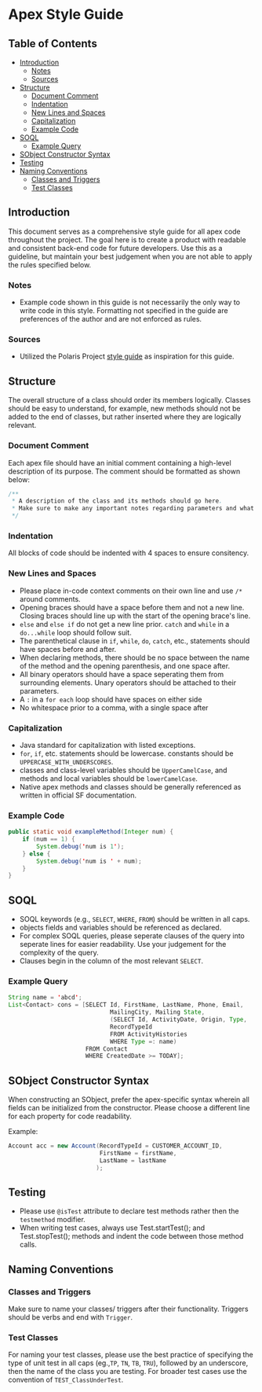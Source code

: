 
# Apex Style Guide

## Table of Contents

* [Introduction](#introduction)
  * [Notes](#notes)
  * [Sources](#sources)
* [Structure](#structure)
  * [Document Comment](#document-comment)
  * [Indentation](#indentation)
  * [New Lines and Spaces](#new-lines-and-spaces)
  * [Capitalization](#capitalizaiton)
  * [Example Code](#example-code)
* [SOQL](#soql)
  * [Example Query](#example-query)
* [SObject Constructor Syntax](#sobject-constructor-syntax)
* [Testing](#testing)
* [Naming Conventions](#naming-conventions)
  * [Classes and Triggers](#classes-and-triggers)
  * [Test Classes](#test-classes)

## Introduction

This document serves as a comprehensive style guide for all apex code throughout the project. The goal here is to create a product with readable and consistent back-end code for future developers. Use this as a guideline, but maintain your best judgement when you are not able to apply the rules specified below.

### Notes

* Example code shown in this guide is not necessarily the only way to write code in this style. Formatting not specified in the guide are preferences of the author and are not enforced as rules.

### Sources

* Utilized the Polaris Project [style guide](https://github.com/PolarisProject/salesforceStyleGuide/blob/master/Apex%20style%20guide.md#istest) as inspiration for this guide.

## Structure

The overall structure of a class should order its members logically. Classes should be easy to understand, for example, new methods should not be added to the end of classes, but rather inserted where they are logically relevant.

### Document Comment

Each apex file should have an initial comment containing a high-level description of its purpose. The comment should be formatted as shown below:

```java
/**
 * A description of the class and its methods should go here.
 * Make sure to make any important notes regarding parameters and what is returned.
 */
```

### Indentation

All blocks of code should be indented with 4 spaces to ensure consitency. 
    
### New Lines and Spaces

* Please place in-code context comments on their own line and use `/*` around comments.
* Opening braces should have a space before them and not a new line. Closing braces should line up with the start of the opening brace's line.
* `else` and `else if` do not get a new line prior. `catch` and `while` in a `do...while` loop should follow suit.
* The parenthetical clause in `if`, `while`, `do`, `catch`, etc., statements should have spaces before and after.
* When declaring methods, there should be no space between the name of the method and the opening parenthesis, and one space after.
* All binary operators should have a space seperating them from surrounding elements. Unary operators should be attached to their parameters.
* A `:` in a `for each` loop should have spaces on either side
* No whitespace prior to a comma, with a single space after

### Capitalization

* Java standard for capitalization with listed exceptions.
* `for`, `if`, etc. statements should be lowercase. constants should be `UPPERCASE_WITH_UNDERSCORES`.
* classes and class-level variables should be `UpperCamelCase`, and methods and local variables should be `lowerCamelCase`.
* Native apex methods and classes should be generally referenced as written in official SF documentation.

### Example Code
```java
public static void exampleMethod(Integer num) {
    if (num == 1) {
        System.debug('num is 1');
    } else {
        System.debug('num is ' + num);
    }
}
```

## SOQL
* SOQL keywords (e.g., `SELECT`, `WHERE`, `FROM`) should be written in all caps.
* objects fields and variables should be referenced as declared.
* For complex SOQL queries, please seperate clauses of the query into seperate lines for easier readability. Use your judgement for the complexity of the query.
* Clauses begin in the column of the most relevant `SELECT`.

### Example Query
```java
String name = 'abcd';
List<Contact> cons = [SELECT Id, FirstName, LastName, Phone, Email, 
                             MailingCity, Mailing State,
                             (SELECT Id, ActivityDate, Origin, Type,
                             RecordTypeId
                             FROM ActivityHistories
                             WHERE Type =: name)
                      FROM Contact
                      WHERE CreatedDate >= TODAY];
```

## SObject Constructor Syntax
When constructing an SObject, prefer the apex-specific syntax wherein all fields can be initialized from the constructor. Please choose a different line for each property for code readability.

Example: 
```java
Account acc = new Account(RecordTypeId = CUSTOMER_ACCOUNT_ID,
                          FirstName = firstName,
                          LastName = lastName
                         );
```

## Testing

* Please use `@isTest` attribute to declare test methods rather then the `testmethod` modifier.
* When writing test cases, always use Test.startTest(); and Test.stopTest(); methods and indent the code between those method calls.

## Naming Conventions

### Classes and Triggers

Make sure to name your classes/ triggers after their functionality. Triggers should be verbs and end with `Trigger`.

### Test Classes

For naming your test classes, please use the best practice of specifying the type of unit test in all caps (eg.,`TP`, `TN`, `TB`, `TRU`), followed by an underscore, then the name of the class you are testing. For broader test cases use the convention of `TEST_ClassUnderTest`.